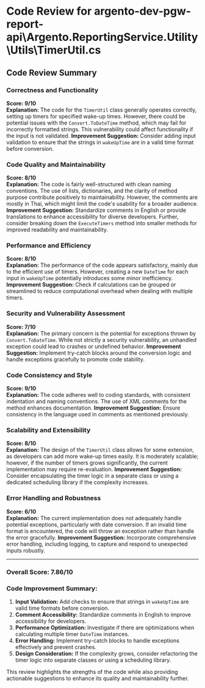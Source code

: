# Code Review for argento-dev-pgw-report-api\Argento.ReportingService.Utility\Utils\TimerUtil.cs

## Code Review Summary

### Correctness and Functionality
**Score: 9/10**  
**Explanation:** The code for the `TimerUtil` class generally operates correctly, setting up timers for specified wake-up times. However, there could be potential issues with the `Convert.ToDateTime` method, which may fail for incorrectly formatted strings. This vulnerability could affect functionality if the input is not validated.
**Improvement Suggestion:** Consider adding input validation to ensure that the strings in `wakeUpTime` are in a valid time format before conversion.

### Code Quality and Maintainability
**Score: 8/10**  
**Explanation:** The code is fairly well-structured with clean naming conventions. The use of lists, dictionaries, and the clarity of method purpose contribute positively to maintainability. However, the comments are mostly in Thai, which might limit the code's usability for a broader audience.
**Improvement Suggestion:** Standardize comments in English or provide translations to enhance accessibility for diverse developers. Further, consider breaking down the `ExecuteTimers` method into smaller methods for improved readability and maintainability.

### Performance and Efficiency
**Score: 8/10**  
**Explanation:** The performance of the code appears satisfactory, mainly due to the efficient use of timers. However, creating a new `DateTime` for each input in `wakeUpTime` potentially introduces some minor inefficiency.
**Improvement Suggestion:** Check if calculations can be grouped or streamlined to reduce computational overhead when dealing with multiple timers.

### Security and Vulnerability Assessment
**Score: 7/10**  
**Explanation:** The primary concern is the potential for exceptions thrown by `Convert.ToDateTime`. While not strictly a security vulnerability, an unhandled exception could lead to crashes or undefined behavior.
**Improvement Suggestion:** Implement try-catch blocks around the conversion logic and handle exceptions gracefully to promote code stability.

### Code Consistency and Style
**Score: 9/10**  
**Explanation:** The code adheres well to coding standards, with consistent indentation and naming conventions. The use of XML comments for the method enhances documentation.
**Improvement Suggestion:** Ensure consistency in the language used in comments as mentioned previously.

### Scalability and Extensibility
**Score: 8/10**  
**Explanation:** The design of the `TimerUtil` class allows for some extension, as developers can add more wake-up times easily. It is moderately scalable; however, if the number of timers grows significantly, the current implementation may require re-evaluation.
**Improvement Suggestion:** Consider encapsulating the timer logic in a separate class or using a dedicated scheduling library if the complexity increases.

### Error Handling and Robustness
**Score: 6/10**  
**Explanation:** The current implementation does not adequately handle potential exceptions, particularly with date conversion. If an invalid time format is encountered, the code will throw an exception rather than handle the error gracefully.
**Improvement Suggestion:** Incorporate comprehensive error handling, including logging, to capture and respond to unexpected inputs robustly.

---

### Overall Score: 7.86/10

### Code Improvement Summary:
1. **Input Validation:** Add checks to ensure that strings in `wakeUpTime` are valid time formats before conversion.
2. **Comment Accessibility:** Standardize comments in English to improve accessibility for developers.
3. **Performance Optimization:** Investigate if there are optimizations when calculating multiple timer `DateTime` instances.
4. **Error Handling:** Implement try-catch blocks to handle exceptions effectively and prevent crashes.
5. **Design Consideration:** If the complexity grows, consider refactoring the timer logic into separate classes or using a scheduling library.

This review highlights the strengths of the code while also providing actionable suggestions to enhance its quality and maintainability further.